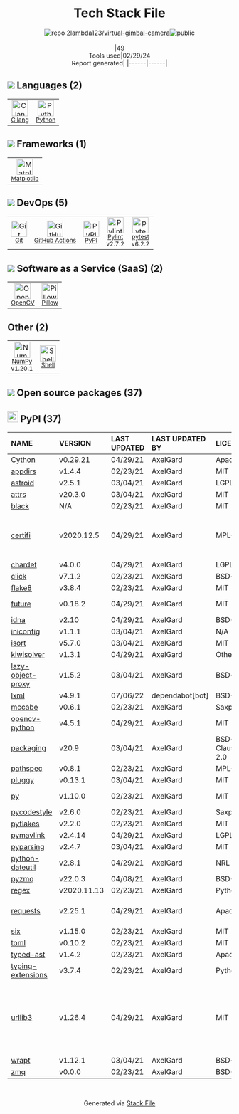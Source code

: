 <!--
&lt;--- Readme.md Snippet without images Start ---&gt;
## Tech Stack
2lambda123/virtual-gimbal-camera is built on the following main stack:

- [C lang](http://en.wikipedia.org/wiki/C_(programming_language)) – Languages
- [Python](https://www.python.org) – Languages
- [Matplotlib](http://matplotlib.org) – Charting Libraries
- [GitHub Actions](https://github.com/features/actions) – Continuous Integration
- [Pylint](https://www.pylint.org/) – Code Review
- [pytest](http://pytest.org/latest/) – Testing Frameworks
- [OpenCV](http://opencv.org/) – Image Processing and Management
- [Pillow](https://python-pillow.github.io/) – Image Processing and Management
- [NumPy](http://www.numpy.org/) – Data Science Tools
- [Shell](https://en.wikipedia.org/wiki/Shell_script) – Shells

Full tech stack [here](/techstack.md)

&lt;--- Readme.md Snippet without images End ---&gt;

&lt;--- Readme.md Snippet with images Start ---&gt;
## Tech Stack
2lambda123/virtual-gimbal-camera is built on the following main stack:

- <img width='25' height='25' src='https://img.stackshare.io/no-img-open-source.png' alt='C lang'/> [C lang](http://en.wikipedia.org/wiki/C_(programming_language)) – Languages
- <img width='25' height='25' src='https://img.stackshare.io/service/993/pUBY5pVj.png' alt='Python'/> [Python](https://www.python.org) – Languages
- <img width='25' height='25' src='https://img.stackshare.io/service/2993/2DZC4KaA_400x400.jpg' alt='Matplotlib'/> [Matplotlib](http://matplotlib.org) – Charting Libraries
- <img width='25' height='25' src='https://img.stackshare.io/service/11563/actions.png' alt='GitHub Actions'/> [GitHub Actions](https://github.com/features/actions) – Continuous Integration
- <img width='25' height='25' src='https://img.stackshare.io/service/4837/py.jpg' alt='Pylint'/> [Pylint](https://www.pylint.org/) – Code Review
- <img width='25' height='25' src='https://img.stackshare.io/service/4586/Lu99Qe0Z_400x400.png' alt='pytest'/> [pytest](http://pytest.org/latest/) – Testing Frameworks
- <img width='25' height='25' src='https://img.stackshare.io/service/1293/opencv-logo-64x64.png' alt='OpenCV'/> [OpenCV](http://opencv.org/) – Image Processing and Management
- <img width='25' height='25' src='https://img.stackshare.io/service/2375/default_1f67b0ca7416a9f52beb655f90b5602d5ef74b75.jpg' alt='Pillow'/> [Pillow](https://python-pillow.github.io/) – Image Processing and Management
- <img width='25' height='25' src='https://img.stackshare.io/service/2179/default_332f874a2edb2686f578aa6389313efcea1eec41.png' alt='NumPy'/> [NumPy](http://www.numpy.org/) – Data Science Tools
- <img width='25' height='25' src='https://img.stackshare.io/service/4631/default_c2062d40130562bdc836c13dbca02d318205a962.png' alt='Shell'/> [Shell](https://en.wikipedia.org/wiki/Shell_script) – Shells

Full tech stack [here](/techstack.md)

&lt;--- Readme.md Snippet with images End ---&gt;
-->
<div align="center">

# Tech Stack File
![](https://img.stackshare.io/repo.svg "repo") [2lambda123/virtual-gimbal-camera](https://github.com/2lambda123/virtual-gimbal-camera)![](https://img.stackshare.io/public_badge.svg "public")
<br/><br/>
|49<br/>Tools used|02/29/24 <br/>Report generated|
|------|------|
</div>

## <img src='https://img.stackshare.io/languages.svg'/> Languages (2)
<table><tr>
  <td align='center'>
  <img width='36' height='36' src='https://img.stackshare.io/no-img-open-source.png' alt='C lang'>
  <br>
  <sub><a href="http://en.wikipedia.org/wiki/C_(programming_language)">C lang</a></sub>
  <br>
  <sub></sub>
</td>

<td align='center'>
  <img width='36' height='36' src='https://img.stackshare.io/service/993/pUBY5pVj.png' alt='Python'>
  <br>
  <sub><a href="https://www.python.org">Python</a></sub>
  <br>
  <sub></sub>
</td>

</tr>
</table>

## <img src='https://img.stackshare.io/frameworks.svg'/> Frameworks (1)
<table><tr>
  <td align='center'>
  <img width='36' height='36' src='https://img.stackshare.io/service/2993/2DZC4KaA_400x400.jpg' alt='Matplotlib'>
  <br>
  <sub><a href="http://matplotlib.org">Matplotlib</a></sub>
  <br>
  <sub></sub>
</td>

</tr>
</table>

## <img src='https://img.stackshare.io/devops.svg'/> DevOps (5)
<table><tr>
  <td align='center'>
  <img width='36' height='36' src='https://img.stackshare.io/service/1046/git.png' alt='Git'>
  <br>
  <sub><a href="http://git-scm.com/">Git</a></sub>
  <br>
  <sub></sub>
</td>

<td align='center'>
  <img width='36' height='36' src='https://img.stackshare.io/service/11563/actions.png' alt='GitHub Actions'>
  <br>
  <sub><a href="https://github.com/features/actions">GitHub Actions</a></sub>
  <br>
  <sub></sub>
</td>

<td align='center'>
  <img width='36' height='36' src='https://img.stackshare.io/service/12572/-RIWgodF_400x400.jpg' alt='PyPI'>
  <br>
  <sub><a href="https://pypi.org/">PyPI</a></sub>
  <br>
  <sub></sub>
</td>

<td align='center'>
  <img width='36' height='36' src='https://img.stackshare.io/service/4837/py.jpg' alt='Pylint'>
  <br>
  <sub><a href="https://www.pylint.org/">Pylint</a></sub>
  <br>
  <sub>v2.7.2</sub>
</td>

<td align='center'>
  <img width='36' height='36' src='https://img.stackshare.io/service/4586/Lu99Qe0Z_400x400.png' alt='pytest'>
  <br>
  <sub><a href="http://pytest.org/latest/">pytest</a></sub>
  <br>
  <sub>v6.2.2</sub>
</td>

</tr>
</table>

## <img src='https://img.stackshare.io/saas.svg'/> Software as a Service (SaaS) (2)
<table><tr>
  <td align='center'>
  <img width='36' height='36' src='https://img.stackshare.io/service/1293/opencv-logo-64x64.png' alt='OpenCV'>
  <br>
  <sub><a href="http://opencv.org/">OpenCV</a></sub>
  <br>
  <sub></sub>
</td>

<td align='center'>
  <img width='36' height='36' src='https://img.stackshare.io/service/2375/default_1f67b0ca7416a9f52beb655f90b5602d5ef74b75.jpg' alt='Pillow'>
  <br>
  <sub><a href="https://python-pillow.github.io/">Pillow</a></sub>
  <br>
  <sub></sub>
</td>

</tr>
</table>

## Other (2)
<table><tr>
  <td align='center'>
  <img width='36' height='36' src='https://img.stackshare.io/service/2179/default_332f874a2edb2686f578aa6389313efcea1eec41.png' alt='NumPy'>
  <br>
  <sub><a href="http://www.numpy.org/">NumPy</a></sub>
  <br>
  <sub>v1.20.1</sub>
</td>

<td align='center'>
  <img width='36' height='36' src='https://img.stackshare.io/service/4631/default_c2062d40130562bdc836c13dbca02d318205a962.png' alt='Shell'>
  <br>
  <sub><a href="https://en.wikipedia.org/wiki/Shell_script">Shell</a></sub>
  <br>
  <sub></sub>
</td>

</tr>
</table>


## <img src='https://img.stackshare.io/group.svg' /> Open source packages (37)</h2>

## <img width='24' height='24' src='https://img.stackshare.io/service/12572/-RIWgodF_400x400.jpg'/> PyPI (37)

|NAME|VERSION|LAST UPDATED|LAST UPDATED BY|LICENSE|VULNERABILITIES|
|:------|:------|:------|:------|:------|:------|
|[Cython](https://pypi.org/project/Cython)|v0.29.21|04/29/21|AxelGard |Apache-2.0|N/A|
|[appdirs](https://pypi.org/project/appdirs)|v1.4.4|02/23/21|AxelGard |MIT|N/A|
|[astroid](https://pypi.org/project/astroid)|v2.5.1|03/04/21|AxelGard |LGPL-2.1|N/A|
|[attrs](https://pypi.org/project/attrs)|v20.3.0|03/04/21|AxelGard |MIT|N/A|
|[black](https://pypi.org/project/black)|N/A|02/23/21|AxelGard |MIT|N/A|
|[certifi](https://pypi.org/project/certifi)|v2020.12.5|04/29/21|AxelGard |MPL-2.0|[CVE-2023-37920](https://github.com/advisories/GHSA-xqr8-7jwr-rhp7) (High)<br/>[CVE-2022-23491](https://github.com/advisories/GHSA-43fp-rhv2-5gv8) (Moderate)|
|[chardet](https://pypi.org/project/chardet)|v4.0.0|04/29/21|AxelGard |LGPL-2.1|N/A|
|[click](https://pypi.org/project/click)|v7.1.2|02/23/21|AxelGard |BSD-3-Clause|N/A|
|[flake8](https://pypi.org/project/flake8)|v3.8.4|02/23/21|AxelGard |MIT|N/A|
|[future](https://pypi.org/project/future)|v0.18.2|04/29/21|AxelGard |MIT|[CVE-2022-40899](https://github.com/advisories/GHSA-v3c5-jqr6-7qm8) (High)|
|[idna](https://pypi.org/project/idna)|v2.10|04/29/21|AxelGard |BSD-3-Clause|N/A|
|[iniconfig](https://pypi.org/project/iniconfig)|v1.1.1|03/04/21|AxelGard |N/A|N/A|
|[isort](https://pypi.org/project/isort)|v5.7.0|03/04/21|AxelGard |MIT|N/A|
|[kiwisolver](https://pypi.org/project/kiwisolver)|v1.3.1|04/29/21|AxelGard |Other|N/A|
|[lazy-object-proxy](https://pypi.org/project/lazy-object-proxy)|v1.5.2|03/04/21|AxelGard |BSD-2-Clause|N/A|
|[lxml](https://pypi.org/project/lxml)|v4.9.1|07/06/22|dependabot[bot] |BSD-3-Clause|N/A|
|[mccabe](https://pypi.org/project/mccabe)|v0.6.1|02/23/21|AxelGard |Saxpath|N/A|
|[opencv-python](https://pypi.org/project/opencv-python)|v4.5.1|04/29/21|AxelGard |MIT|N/A|
|[packaging](https://pypi.org/project/packaging)|v20.9|03/04/21|AxelGard |BSD-3-Clause,Apache-2.0|N/A|
|[pathspec](https://pypi.org/project/pathspec)|v0.8.1|02/23/21|AxelGard |MPL-2.0|N/A|
|[pluggy](https://pypi.org/project/pluggy)|v0.13.1|03/04/21|AxelGard |MIT|N/A|
|[py](https://pypi.org/project/py)|v1.10.0|02/23/21|AxelGard |MIT|[CVE-2022-42969](https://github.com/advisories/GHSA-w596-4wvx-j9j6) (High)|
|[pycodestyle](https://pypi.org/project/pycodestyle)|v2.6.0|02/23/21|AxelGard |Saxpath|N/A|
|[pyflakes](https://pypi.org/project/pyflakes)|v2.2.0|02/23/21|AxelGard |MIT|N/A|
|[pymavlink](https://pypi.org/project/pymavlink)|v2.4.14|04/29/21|AxelGard |LGPL-3.0|N/A|
|[pyparsing](https://pypi.org/project/pyparsing)|v2.4.7|03/04/21|AxelGard |MIT|N/A|
|[python-dateutil](https://pypi.org/project/python-dateutil)|v2.8.1|04/29/21|AxelGard |NRL|N/A|
|[pyzmq](https://pypi.org/project/pyzmq)|v22.0.3|04/08/21|AxelGard |BSD-3-Clause|N/A|
|[regex](https://pypi.org/project/regex)|v2020.11.13|02/23/21|AxelGard |Python-2.0|N/A|
|[requests](https://pypi.org/project/requests)|v2.25.1|04/29/21|AxelGard |Apache-2.0|[CVE-2023-32681](https://github.com/advisories/GHSA-j8r2-6x86-q33q) (Moderate)|
|[six](https://pypi.org/project/six)|v1.15.0|02/23/21|AxelGard |MIT|N/A|
|[toml](https://pypi.org/project/toml)|v0.10.2|02/23/21|AxelGard |MIT|N/A|
|[typed-ast](https://pypi.org/project/typed-ast)|v1.4.2|02/23/21|AxelGard |Apache-2.0|N/A|
|[typing-extensions](https://pypi.org/project/typing-extensions)|v3.7.4|02/23/21|AxelGard |Python-2.0|N/A|
|[urllib3](https://pypi.org/project/urllib3)|v1.26.4|04/29/21|AxelGard |MIT|[CVE-2021-33503](https://github.com/advisories/GHSA-q2q7-5pp4-w6pg) (High)<br/>[CVE-2023-45803](https://github.com/advisories/GHSA-g4mx-q9vg-27p4) (Moderate)<br/>[CVE-2023-43804](https://github.com/advisories/GHSA-v845-jxx5-vc9f) (Moderate)|
|[wrapt](https://pypi.org/project/wrapt)|v1.12.1|03/04/21|AxelGard |BSD-2-Clause|N/A|
|[zmq](https://pypi.org/project/zmq)|v0.0.0|02/23/21|AxelGard |BSD-3-Clause|N/A|

<br/>
<div align='center'>

Generated via [Stack File](https://github.com/marketplace/stack-file)
